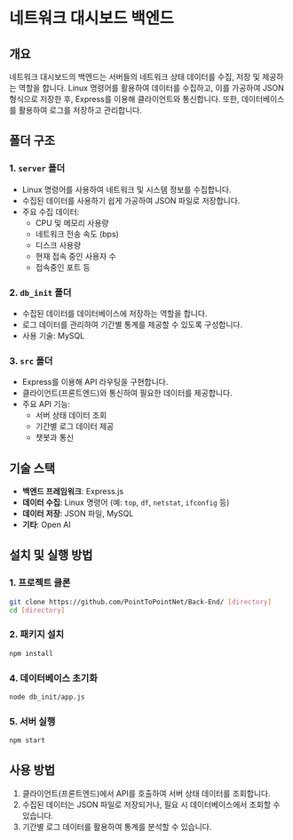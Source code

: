 # 네트워크 대시보드 백엔드

## 개요
네트워크 대시보드의 백엔드는 서버들의 네트워크 상태 데이터를 수집, 저장 및 제공하는 역할을 합니다. Linux 명령어를 활용하여 데이터를 수집하고, 이를 가공하여 JSON 형식으로 저장한 후, Express를 이용해 클라이언트와 통신합니다. 또한, 데이터베이스를 활용하여 로그를 저장하고 관리합니다.

## 폴더 구조
### 1. `server` 폴더
- Linux 명령어를 사용하여 네트워크 및 시스템 정보를 수집합니다.
- 수집된 데이터를 사용하기 쉽게 가공하여 JSON 파일로 저장합니다.
- 주요 수집 데이터:
  - CPU 및 메모리 사용량
  - 네트워크 전송 속도 (bps)
  - 디스크 사용량
  - 현재 접속 중인 사용자 수
  - 접속중인 포트 등
  
### 2. `db_init` 폴더
- 수집된 데이터를 데이터베이스에 저장하는 역할을 합니다.
- 로그 데이터를 관리하여 기간별 통계를 제공할 수 있도록 구성합니다.
- 사용 기술: MySQL

### 3. `src` 폴더
- Express를 이용해 API 라우팅을 구현합니다.
- 클라이언트(프론트엔드)와 통신하여 필요한 데이터를 제공합니다.
- 주요 API 기능:
  - 서버 상태 데이터 조회
  - 기간별 로그 데이터 제공
  - 챗봇과 통신

## 기술 스택
- **백엔드 프레임워크**: Express.js
- **데이터 수집**: Linux 명령어 (예: `top`, `df`, `netstat`, `ifconfig` 등)
- **데이터 저장**: JSON 파일, MySQL
- **기타**: Open AI

## 설치 및 실행 방법
### 1. 프로젝트 클론
```sh
git clone https://github.com/PointToPointNet/Back-End/ [directory]
cd [directory]
```

### 2. 패키지 설치
```sh
npm install
```

### 4. 데이터베이스 초기화
```sh
node db_init/app.js
```

### 5. 서버 실행
```sh
npm start
```

## 사용 방법
1. 클라이언트(프론트엔드)에서 API를 호출하여 서버 상태 데이터를 조회합니다.
2. 수집된 데이터는 JSON 파일로 저장되거나, 필요 시 데이터베이스에서 조회할 수 있습니다.
3. 기간별 로그 데이터를 활용하여 통계를 분석할 수 있습니다.
